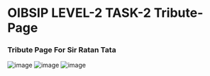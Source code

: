 # OIBSIP LEVEL-2 TASK-2 Tribute-Page
### Tribute Page For Sir Ratan Tata

![image](https://user-images.githubusercontent.com/101471548/209827474-e2999727-34a2-4826-a9f4-9e44f027d050.png)
![image](https://user-images.githubusercontent.com/101471548/209827615-6ec7abb9-c44b-43b9-9b0d-aaf2696b1a50.png)
![image](https://user-images.githubusercontent.com/101471548/209827706-f4e5089e-42d7-4620-ac51-10537100e7a7.png)
